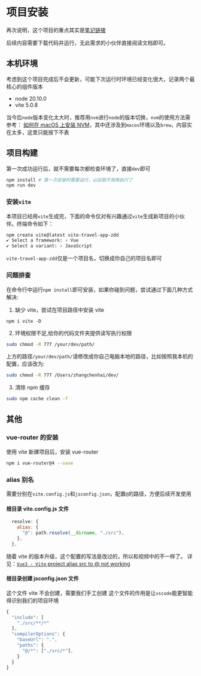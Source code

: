 # 项目安装

再次说明，这个项目的重点其实是[笔记链接](https://github.com/superzdd/vue-router-demo-zdd/blob/main/vue-router-note.md)

后续内容需要下载代码并运行，无此需求的小伙伴直接阅读文档即可。

## 本机环境

考虑到这个项目完成后不会更新，可能下次运行时环境已经变化很大，记录两个最核心的组件版本

- node 20.10.0
- vite 5.0.8

当今后`node`版本变化太大时，推荐用`nvm`进行`node`的版本切换，`nvm`的使用方法需参考：
[如何在 macOS 上安装 NVM](https://juejin.cn/post/7083026831263137800)，其中还涉及到`macos`环境以及`brew`，内容实在太多，这里只能按下不表

## 项目构建

第一次成功运行后，就不需要每次都检查环境了，直接`dev`即可

```bash
npm install # 第一次安装时需要运行，以后就不用再执行了
npm run dev
```

### 安装`vite`

本项目已经用`vite`生成完，下面的命令仅对有兴趣通过`vite`生成新项目的小伙伴。终端命令如下：

```bash
npm create vite@latest vite-travel-app-zdd
✔ Select a framework: › Vue
✔ Select a variant: › JavaScript
```

`vite-travel-app-zdd`仅是一个项目名，切换成你自己的项目名即可

### 问题排查

在命令行中运行`npm install`即可安装，如果你碰到问题，尝试通过下面几种方式解决:

1. 缺少 vite，尝试在项目路径中安装 vite

```
npm i vite -D
```

2. 环境权限不足,给你的代码文件夹提供读写执行权限

```bash
sudo chmod -R 777 /your/dev/path/
```

上方的路径`/your/dev/path/`请修改成你自己电脑本地的路径，比如按照我本机的配置，应该改为:

```bash
sudo chmod -R 777 /Users/zhangchenhai/dev/
```

3. 清除 npm 缓存

```bash
sudo npm cache clean -f
```

## 其他

### vue-router 的安装

使用 vite 新建项目后，安装 vue-router

```bash
npm i vue-router@4 --save
```

### alias 别名

需要分别在`vite.config.js`和`jsconfig.json`，配置`@`的路径，方便后续开发使用

#### 根目录 vite.config.js 文件

```js
  resolve: {
    alias: {
      "@": path.resolve(__dirname, "./src"),
    },
  },
```

随着 vite 的版本升级，这个配置的写法是改过的，所以和视频中的不一样了。
详见：[`Vue3 - Vite` project alias src to @ not working](https://stackoverflow.com/questions/66043612/vue3-vite-project-alias-src-to-not-working)

#### 根目录创建 jsconfig.json 文件

这个文件 vite 不会创建，需要我们手工创建
这个文件的作用是让`vscode`能更智能得识别我们的项目环境

```js
{
  "include": [
    "./src/**/*"
  ],
  "compilerOptions": {
    "baseUrl": ".",
    "paths": {
      "@/*": ["./src/*"],
    }
  }
}
```
